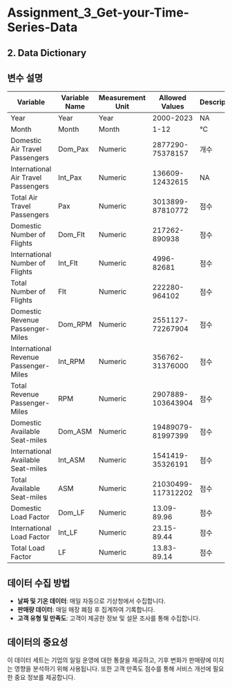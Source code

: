 # Assignment_3_Get-your-Time-Series-Data

## 2. Data Dictionary

## 변수 설명

| Variable                             | Variable Name | Measurement Unit | Allowed Values     | Description |
|--------------------------------------|---------------|------------------|--------------------|-------------|
| Year                                 | Year          | Year             | 2000-2023          | NA          | 
| Month                                | Month         | Month            | 1-12               | °C          | 
| Domestic Air Travel Passengers       | Dom_Pax       | Numeric          | 2877290-75378157   | 개수         |
| International Air Travel Passengers  | Int_Pax       | Numeric          | 136609-12432615    | NA          |
| Total Air Travel Passengers          | Pax           | Numeric          | 3013899-87810772   | 점수 |
| Domestic Number of Flights           | Dom_Flt       | Numeric          | 217262-890938      | 점수 |
| International Number of Flights      | Int_Flt       | Numeric          | 4996-82681         | 점수 |
| Total Number of Flights              | Flt           | Numeric          | 222280-964102      | 점수 |
| Domestic Revenue Passenger-Miles     | Dom_RPM       | Numeric          | 2551127-72267904   | 점수 |
| International Revenue Passenger-Miles| Int_RPM       | Numeric          | 356762-31376000    | 점수 |
| Total Revenue Passenger-Miles        | RPM           | Numeric          | 2907889-103643904  | 점수 |
| Domestic Available Seat-miles        | Dom_ASM       | Numeric          | 19489079-81997399  | 점수 |
| International Available Seat-miles   | Int_ASM       | Numeric          | 1541419-35326191   | 점수 |
| Total Available Seat-miles           | ASM           | Numeric          | 21030499-117312202 | 점수 |
| Domestic Load Factor                 | Dom_LF        | Numeric          | 13.09-89.96        | 점수 |
| International Load Factor            | Int_LF        | Numeric          | 23.15-89.44        | 점수 |
| Total Load Factor                    | LF            | Numeric          | 13.83-89.14        | 점수 |

## 데이터 수집 방법

- **날짜 및 기온 데이터**: 매일 자동으로 기상청에서 수집합니다.
- **판매량 데이터**: 매일 매장 폐점 후 집계하여 기록합니다.
- **고객 유형 및 만족도**: 고객이 제공한 정보 및 설문 조사를 통해 수집합니다.

## 데이터의 중요성

이 데이터 세트는 기업의 일일 운영에 대한 통찰을 제공하고, 기후 변화가 판매량에 미치는 영향을 분석하기 위해 사용됩니다. 또한 고객 만족도 점수를 통해 서비스 개선에 필요한 중요 정보를 제공합니다.

